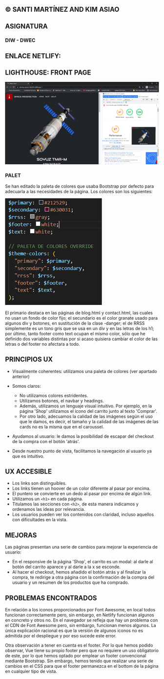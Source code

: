 ## © SANTI MARTÍNEZ AND KIM ASIAO

## ASIGNATURA
### DIW - DWEC

## ENLACE NETLIFY: 

## LIGHTHOUSE: FRONT PAGE
![img.png](./src/assets/performance/performance.PNG)

### PALET

Se han editado la paleta de colores que usaba Bootstrap por defecto para adecuarla a las necesidades de la página. Los
colores son los siguientes:

![img.png](./src/assets/img.png)

El primario destaca en las páginas de blog.html y contact.html, las cuales no usan un fondo de color fijo; el secundario
es el color granate usado para algunos div y botones, en sustitución de la clase -danger; el de RRSS simplemente es un
tono gris que se usa en un div y en las letras de los h1; por último, tanto footer como text ocupan el mismo color, sólo
que he definido dos variables distintas por si acaso quisiera cambiar el color de las letras o del footer no afectara a
todo.

## PRINCIPIOS UX
- Visualmente coherentes: utilizamos una paleta de colores (ver apartado anterior)
- Somos claros: 
  * No utilizamos colores estridentes.
  * Utilizamos botones, el navbar y headings. 
  * Además, utilizamos un lenguaje visual intuitivo. Por ejemplo, en la página 'Shop' utilizamos el icono del carrito junto al texto 'Comprar'.
  * Por otro lado, adecuamos la calidad de las imágenes según el uso que le damos, es decir, el tamaño y la calidad de las imágenes de las cards 
    no es la misma que en el caroussel. 
  
- Ayudamos al usuario: le damos la posibilidad de escapar del checkout de la compra con el botón 'atrás'.
- Desde nuestro punto de vista, facilitamos la navegación al usuario ya que es intuitivo.

## UX ACCESIBLE
- Los links son distinguibles.
- Los links tienen un hoover de un color diferente al pasar por encima.
- El puntero se convierte en un dedo al pasar por encima de algún link.
- Utilizamos un `<h1>` en cada página. 
- Titulamos las secciones con `<h2>`, de esta manera indicamos y ordenamos las ideas por relevancia.
- Los usuarios pueden ver los contenidos con claridad, incluso aquellos con dificultades en la vista.

## MEJORAS
Las páginas presentan una serie de cambios para mejorar la experiencia de usuario:
- En el responsive de la página 'Shop', el carrito es un modal: al darle al botón del carrito aparece y al darle a la x se esconde.
- Al hacer el checkout, hemos añadido el botón atrás y al finalizar la compra, te redirige a otra página con la confirmación de la compra del usuario y 
  un resumen de los productos que ha comprado.

## PROBLEMAS ENCONTRADOS

En relación a los iconos proporcionados por Font Awesome, en local todos funcionan correctamente pero, sin embargo, en Netlify funcionan algunos en concreto y otros no.
En el navegador se refleja que hay un problema con el CDN de Font Awesome pero, sin embargo, funcionan menos algunos. La única explicación racional es que la versión de algunos iconos
no es admitida por el despliegue y por eso sucede este error. 

Otra observación a tener en cuenta es el footer. Por lo que hemos podido observar, Vue tiene su propio footer pero que no requiere un uso obligatorio de este, por lo que hemos optado
por emplear un footer convencional mediante Bootstrap. Sin embargo, hemos tenido que realizar una serie de cambios en el CSS para que el footer permanezca en el bottom de la página en cualquier tipo de vista.
  
